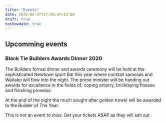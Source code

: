 ```yaml
---
title: "Events"
date: 2020-04-27T17:38:47+12:00
draft: true
noshowdate: true
---
```


## **Upcomming events**


### **Black Tie Builders Awards Dinner 2020**

The Builders formal dinner and awards ceremony will be held at the sophisticated Newtown sport Bar this year where cocktail samosas and Waitako will flow into the night. The prime minister will be handing out awards for excellence in the fields of; coping artistry, bricklaying finesse and finishing prowess.

At the end of the night the much sought after golden trowel will be awarded to the Builder of The Year.

This is not an event to miss. Get your tickets ASAP as they will sell out.
